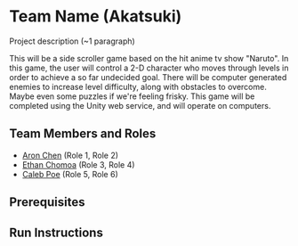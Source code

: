 # Team Name (Akatsuki)

Project description (~1 paragraph)

This will be a side scroller game based on the hit anime tv show "Naruto". In this game, the user will control a 2-D character who moves through levels in order to achieve a so far undecided goal. There will be computer generated enemies to increase level difficulty, along with obstacles to overcome. Maybe even some puzzles if we're feeling frisky. This game will be completed using the Unity web service, and will operate on computers.

## Team Members and Roles

* [Aron Chen](https://github.com/aronchen1/CIS350-HW2-Chen) (Role 1, Role 2)
* [Ethan Chomoa](https://github.com/echomoa1/CIS350-HW2-Chomoa) (Role 3, Role 4)
* [Caleb Poe](https://github.com/calebpoe00/CIS350-HW2-Poe) (Role 5, Role 6)

## Prerequisites

## Run Instructions
